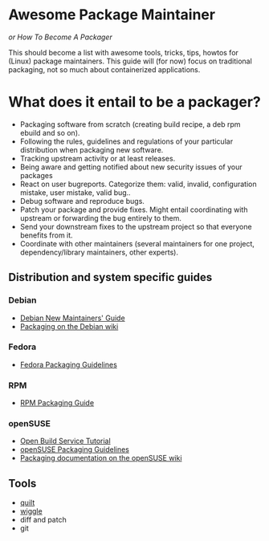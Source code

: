 # Awesome Package Maintainer
*or How To Become A Packager*

This should become a list with awesome tools, tricks, tips, howtos for (Linux) package maintainers.
This guide will (for now) focus on traditional packaging, not so much about containerized applications.

# What does it entail to be a packager?

* Packaging software from scratch (creating build recipe, a deb rpm ebuild and so on).
* Following the rules, guidelines and regulations of your particular distribution when packaging new software.
* Tracking upstream activity or at least releases.
* Being aware and getting notified about new security issues of your packages
* React on user bugreports. Categorize them: valid, invalid, configuration mistake, user mistake, valid bug..
* Debug software and reproduce bugs.
* Patch your package and provide fixes. Might entail coordinating with upstream or forwarding the bug entirely to them.
* Send your downstream fixes to the upstream project so that everyone benefits from it.
* Coordinate with other maintainers (several maintainers for one project, dependency/library maintainers, other experts).

## Distribution and system specific guides

### Debian
* [Debian New Maintainers' Guide](https://www.debian.org/doc/manuals/maint-guide/)
* [Packaging on the Debian wiki](https://wiki.debian.org/Packaging)

### Fedora
* [Fedora Packaging Guidelines](https://docs.fedoraproject.org/en-US/packaging-guidelines/)

### RPM
* [RPM Packaging Guide](https://rpm-packaging-guide.github.io/)

### openSUSE
* [Open Build Service Tutorial](https://en.opensuse.org/openSUSE:Build_Service_Tutorial)
* [openSUSE Packaging Guidelines](https://en.opensuse.org/openSUSE:Packaging_guidelines)
* [Packaging documentation on the openSUSE wiki](https://en.opensuse.org/Category:Packaging_documentation)

## Tools
* [quilt](http://savannah.nongnu.org/projects/quilt)
* [wiggle](http://neil.brown.name/wiggle/)
* diff and patch
* git
